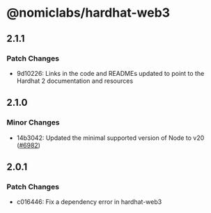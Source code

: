 # @nomiclabs/hardhat-web3

## 2.1.1

### Patch Changes

- 9d10226: Links in the code and READMEs updated to point to the Hardhat 2 documentation and resources

## 2.1.0

### Minor Changes

- 14b3042: Updated the minimal supported version of Node to v20 ([#6982](https://github.com/NomicFoundation/hardhat/pull/6982))

## 2.0.1

### Patch Changes

- c016446: Fix a dependency error in hardhat-web3
